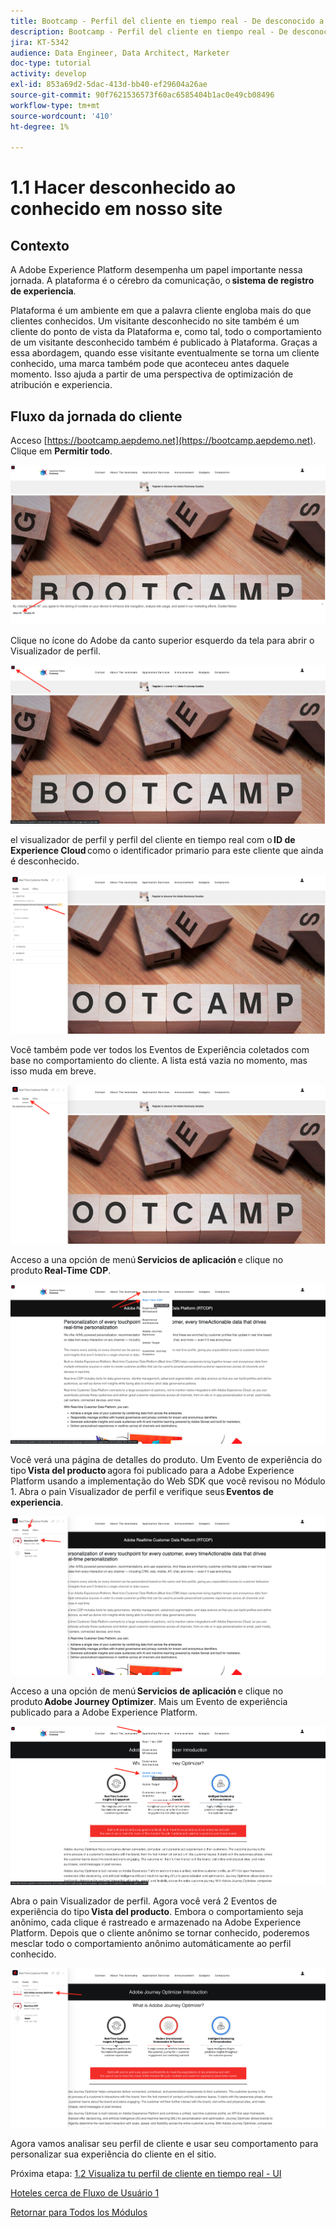 ```yaml
---
title: Bootcamp - Perfil del cliente en tiempo real - De desconocido a conocido en el sitio web - Brasil
description: Bootcamp - Perfil del cliente en tiempo real - De desconocido a conocido en el sitio web - Brasil
jira: KT-5342
audience: Data Engineer, Data Architect, Marketer
doc-type: tutorial
activity: develop
exl-id: 853a69d2-5dac-413d-bb40-ef29604a26ae
source-git-commit: 90f7621536573f60ac6585404b1ac0e49cb08496
workflow-type: tm+mt
source-wordcount: '410'
ht-degree: 1%

---
```


# 1.1 Hacer desconhecido ao conhecido em nosso site

## Contexto

A Adobe Experience Platform desempenha um papel importante nessa jornada. A plataforma é o cérebro da comunicação, o **sistema de registro de experiencia**.

Plataforma é um ambiente em que a palavra cliente engloba mais do que clientes conhecidos. Um visitante desconhecido no site também é um cliente do ponto de vista da Plataforma e, como tal, todo o comportamiento de um visitante desconhecido também é publicado à Plataforma. Graças a essa abordagem, quando esse visitante eventualmente se torna um cliente conhecido, uma marca também pode que aconteceu antes daquele momento. Isso ajuda a partir de uma perspectiva de optimización de atribución e experiencia.

## Fluxo da jornada do cliente

Acceso [https://bootcamp.aepdemo.net](https://bootcamp.aepdemo.net). Clique em **Permitir todo**.

![DSN](./images/web8.png)

Clique no ícone do Adobe da canto superior esquerdo da tela para abrir o Visualizador de perfil.

![Demostración](./images/pv1.png)

el visualizador de perfil y perfil del cliente en tiempo real com o **ID de Experience Cloud** como o identificador primario para este cliente que ainda é desconhecido.

![Demostración](./images/pv2.png)

Você também pode ver todos los Eventos de Experiência coletados com base no comportamiento do cliente. A lista está vazia no momento, mas isso muda em breve.

![Demostración](./images/pv3.png)

Acceso a una opción de menú **Servicios de aplicación** e clique no produto **Real-Time CDP**.

![Demostración](./images/pv4.png)

Você verá una página de detalles do produto. Um Evento de experiência do tipo **Vista del producto** agora foi publicado para a Adobe Experience Platform usando a implementação do Web SDK que você revisou no Módulo 1. Abra o pain Visualizador de perfil e verifique seus **Eventos de experiencia**.

![Demostración](./images/pv5.png)

Acceso a una opción de menú **Servicios de aplicación** e clique no produto **Adobe Journey Optimizer**. Mais um Evento de experiência publicado para a Adobe Experience Platform.

![Demostración](./images/pv7.png)

Abra o pain Visualizador de perfil. Agora você verá 2 Eventos de experiência do tipo **Vista del producto**. Embora o comportamiento seja anônimo, cada clique é rastreado e armazenado na Adobe Experience Platform. Depois que o cliente anônimo se tornar conhecido, poderemos mesclar todo o comportamiento anônimo automáticamente ao perfil conhecido.

![Demostración](./images/pv8.png)

Agora vamos analisar seu perfil de cliente e usar seu comportamento para personalizar sua experiência do cliente en el sitio.

Próxima etapa: [1.2 Visualiza tu perfil de cliente en tiempo real - UI](./ex2.md)

[Hoteles cerca de Fluxo de Usuário 1](./uc1.md)

[Retornar para Todos los Módulos](../../overview.md)
